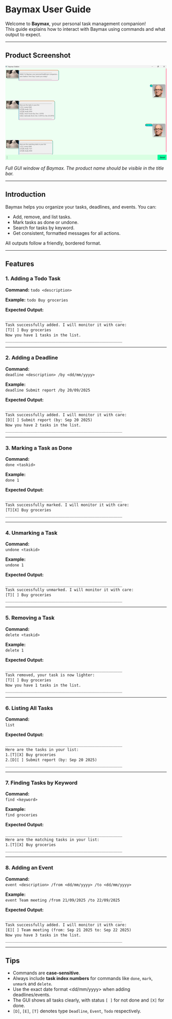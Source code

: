 # Baymax User Guide

Welcome to **Baymax**, your personal task management companion!  
This guide explains how to interact with Baymax using commands and what output to expect.

---

## Product Screenshot

![User Interface](Ui.png)

*Full GUI window of Baymax. The product name should be visible in the title bar.*

---

## Introduction

Baymax helps you organize your tasks, deadlines, and events. You can:

- Add, remove, and list tasks.
- Mark tasks as done or undone.
- Search for tasks by keyword.
- Get consistent, formatted messages for all actions.

All outputs follow a friendly, bordered format.

---

## Features

### 1. Adding a Todo Task

**Command:**
`todo <description>`

**Example:**
`todo Buy groceries`

**Expected Output:**
````
___________________________________________________  
Task successfully added. I will monitor it with care:  
[T][ ] Buy groceries  
Now you have 1 tasks in the list.
___________________________________________________  

````
---
### 2. Adding a Deadline

**Command:**  
`deadline <description> /by <dd/mm/yyyy>`

**Example:**  
`deadline Submit report /by 20/09/2025`

**Expected Output:**
````
___________________________________________________  
Task successfully added. I will monitor it with care:  
[D][ ] Submit report (by: Sep 20 2025)  
Now you have 2 tasks in the list.
___________________________________________________  
````
---

### 3. Marking a Task as Done

**Command:**  
`done <taskid>`

**Example:**  
`done 1`

**Expected Output:**
````
___________________________________________________  
Task successfully marked. I will monitor it with care:  
[T][X] Buy groceries
___________________________________________________  
````
---

### 4. Unmarking a Task

**Command:**  
`undone <taskid>`

**Example:**  
`undone 1`

**Expected Output:**
````
___________________________________________________  
Task successfully unmarked. I will monitor it with care:  
[T][ ] Buy groceries
___________________________________________________  
````
---

### 5. Removing a Task

**Command:**  
`delete <taskid>`

**Example:**  
`delete 1`

**Expected Output:**
````
___________________________________________________  
Task removed, your task is now lighter:  
[T][ ] Buy groceries  
Now you have 1 tasks in the list.
___________________________________________________  
````
---

### 6. Listing All Tasks

**Command:**  
`list`

**Expected Output:**
````
___________________________________________________  
Here are the tasks in your list:
1.[T][X] Buy groceries
2.[D][ ] Submit report (by: Sep 20 2025)
___________________________________________________  
````
---

### 7. Finding Tasks by Keyword

**Command:**  
`find <keyword>`

**Example:**  
`find groceries`

**Expected Output:**
````
___________________________________________________  
Here are the matching tasks in your list:
1.[T][X] Buy groceries
___________________________________________________  
````
---

### 8. Adding an Event

**Command:**  
`event <description> /from <dd/mm/yyyy> /to <dd/mm/yyyy>`

**Example:**  
`event Team meeting /from 21/09/2025 /to 22/09/2025`

**Expected Output:**
````
___________________________________________________  
Task successfully added. I will monitor it with care:  
[E][ ] Team meeting (from: Sep 21 2025 to: Sep 22 2025)  
Now you have 3 tasks in the list.
___________________________________________________  
````
---

## Tips

- Commands are **case-sensitive**.
- Always include **task index numbers** for commands like `done`, `mark`, `unmark` and `delete`.
- Use the exact date format <dd/mm/yyyy> when adding deadlines/events.
- The GUI shows all tasks clearly, with status `[ ]` for not done and `[X]` for done.
- `[D]`, `[E]`, `[T]` denotes type `Deadline`, `Event`, `Todo` respectively. 
